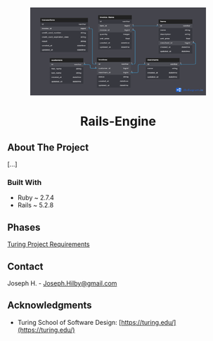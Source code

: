<a name="Rails-Engine"></a>

<!-- PROJECT LOGO -->
<br />
<div align="center">
  <a href="https://github.com/josephhilby/rails-engine">
    <img src="lib/Rails-Engine-Lite.png" alt="Logo" width="400" height="200">
  </a>

<h1 align="center">Rails-Engine</h1>
</div>

<!-- ABOUT THE PROJECT -->
## About The Project

[...]

### Built With

* Ruby ~ 2.7.4
* Rails ~ 5.2.8

<!-- Phases -->
## Phases

[Turing Project Requirements](https://backend.turing.edu/module3/projects/rails_engine_lite/requirements)

<!-- CONTACT -->
## Contact

Joseph H. - Joseph.Hilby@gmail.com

<!-- ACKNOWLEDGMENTS -->
## Acknowledgments

* Turing School of Software Design: [https://turing.edu/](https://turing.edu/)

